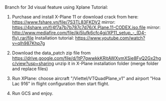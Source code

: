 Branch for 3d visual feature using Xplane
Tutorial:
1. Purchase and install X-Plane 11 or download crack from here: 
  https://www.fshare.vn/file/7S3TL83FKDV2 
  mirror: https://4share.vn/f/4f7a7b7b787c7d76/X.Plane.11-CODEX.iso.file
  mirror: http://www.mediafire.com/file/iki5lufk6cfc4gj/XP11_setup_-_(D4-fly).rar/file
  Installation tutorial: https://www.youtube.com/watch?v=qIh987Khp7g
  
2. Download the data_patch zip file from https://drive.google.com/file/d/1tP7gwwkkKRjtAWXvmXSie8FvQ2Gx2hgc/view?usp=sharing
   unzip it in X-Plane installation folder (merge folder and replace files)
4. Run XPlane: choose aircraft "/Viettel/VTQuadPlane_v1" and airport "Hoa Lac 916" in flight configuration then start flight.
5. Run GCS and enjoy.
